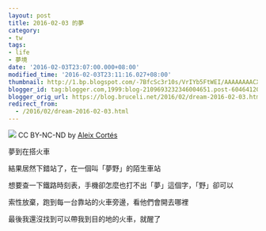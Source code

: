 ```yaml
---
layout: post
title: 2016-02-03 的夢
category:
- tw
tags:
- life
- 夢境
date: '2016-02-03T23:07:00.000+08:00'
modified_time: '2016-02-03T23:11:16.027+08:00'
thumbnail: http://1.bp.blogspot.com/-7BfcSc3r10s/VrIYb5FtWEI/AAAAAAAACX0/bLVLqv3jhCk/s72-c/8368958883_b9b5b5d266_o.jpg
blogger_id: tag:blogger.com,1999:blog-2109693232346004651.post-6046412016251007144
blogger_orig_url: https://blog.bruceli.net/2016/02/dream-2016-02-03.html
redirect_from:
  - /2016/02/dream-2016-02-03.html
---
```


![](http://1.bp.blogspot.com/-7BfcSc3r10s/VrIYb5FtWEI/AAAAAAAACX0/bLVLqv3jhCk/s640/8368958883_b9b5b5d266_o.jpg)
<span>CC BY-NC-ND by [Aleix Cortés](https://www.flickr.com/photos/ut440_131m/8368958883/in/photolist-dKx6Ux-dvtkgV-cZXdPA-6WeGZn-pTSrgH-6AAKKX-oSAe1U-s2puC3-cWgHgA-fSWRuT-by4ZNd-dcA1x5-bULtnQ-pdycEc-dS68Yj-eUrWL4-iJiqW-dSdk22-dvV31H-qmBwG2-a2CzBf-AS7KnS-3c57Vb-bg7VqP-ayDeX8-81mDU1-qCDHaj-579yv9-ayDzbH-4Ldivn-ejffea-dNsDBM-ehPZby-6RzHe4-85UL52-zp1Evv-f7fptx-nR1WkP-moMwHA-7g54Eq-mJQxt6-pD7E3Q-4Rc3DG-dHyzaY-cZ3YvC-9qSizG-7Az8fz-jLYAWZ-eP6i3g-xthZWR)</span>

夢到在搭火車

結果居然下錯站了，在一個叫「夢野」的陌生車站

想要查一下鐵路時刻表，手機卻怎麼也打不出「夢」這個字，「野」卻可以

索性放棄，跑到每一台靠站的火車旁邊，看他們會開去哪裡

最後我還沒找到可以帶我到目的地的火車，就醒了
